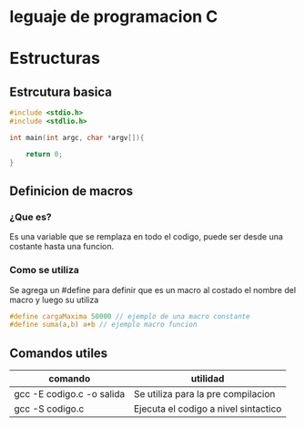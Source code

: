 # leguaje de programacion C
# Estructuras
## Estrcutura basica
```C
#include <stdio.h>
#include <stdlio.h>

int main(int argc, char *argv[]){

    return 0;
}
```
## Definicion de macros
### ¿Que es?
Es una variable que se remplaza en todo el codigo, puede ser desde una costante hasta una funcion.
### Como se utiliza
Se agrega un #define para definir que es un macro al costado el nombre del macro y luego su utiliza <br>
```c
#define cargaMaxima 50000 // ejemplo de una macro constante
#define suma(a,b) a+b // ejemplo macro funcion
```
## Comandos utiles
|comando | utilidad |
|--------|----------|
|gcc -E codigo.c -o salida | Se utiliza para la pre compilacion
|gcc -S codigo.c  | Ejecuta el codigo a nivel sintactico

